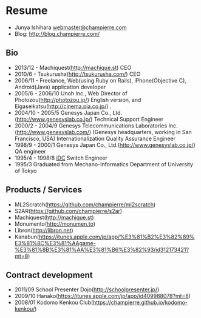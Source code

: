 # Resume
* Junya Ishihara <webmaster@champierre.com>
* Blog: http://blog.champierre.com/

## Bio
* 2013/12 - Machiquest(http://machique.st) CEO
* 2010/6 - Tsukurusha(http://tsukurusha.com/) CEO
* 2006/11 - Freelance, Web(using Ruby on Rails), iPhone(Objective C), Android(Java) application developer
* 2005/6 - 2006/10 Unoh Inc., Web Director of Photozou(http://photozou.jp/) English version, and Eigaseikatsu(http://cinema.pia.co.jp/) .
* 2004/10 - 2005/5 Genesys Japan Co., Ltd.(http://www.genesyslab.co.jp/) Technical Support Engineer
* 2000/2 - 2004/9 Genesys Telecommunications Laboratories Inc. (http://www.genesyslab.com/) (Genesys headquarters, working in San Francisco, USA) Internationalization Quality Assurance Engineer
* 1998/9 - 2000/1 Genesys Japan Co., Ltd.(http://www.genesyslab.co.jp/) QA engineer
* 1995/4 - 1998/8 [iDC](https://ja.wikipedia.org/wiki/IDC%E3%83%95%E3%83%AD%E3%83%B3%E3%83%86%E3%82%A3%E3%82%A2) Switch Engineer
* 1995/3 Graduated from Mechano-Informatics Department of University of Tokyo

## Products / Services
* ML2Scratch(https://github.com/champierre/ml2scratch)
* S2AR(https://github.com/champierre/s2ar)
* Machiquest(http://machique.st)
* Monumento(http://monumen.to)
* Libron(http://libron.net)
* Kanabun(https://itunes.apple.com/jp/app/%E3%81%B2%E3%82%89%E3%81%8C%E3%81%AAgame-%E3%81%8B%E3%81%AA%E3%81%B6%E3%82%93/id312173421?mt=8)

## Contract development
* 2011/09 School Presenter Dojo(http://schoolpresenter.jp/)
* 2009/10 Hanako(https://itunes.apple.com/jp/app/id409988078?mt=8)
* 2008/01 Kodomo Kenkou Club(https://champierre.github.io/kodomo-kenkou/)
